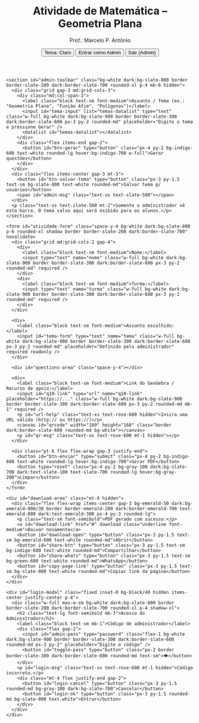 <!DOCTYPE html>
<html lang="pt-BR" class="h-full">
<head>
  <meta charset="UTF-8" />
  <meta name="viewport" content="width=device-width, initial-scale=1" />
</head>
<body class="h-full bg-slate-50 dark:bg-slate-900 text-slate-800 dark:text-slate-100">
  <div class="max-w-3xl mx-auto p-6">
    <header class="mb-6 border-b border-slate-200 dark:border-slate-700 pb-4 flex items-start justify-between gap-3">
      <div>
        <h1 id="page-title" class="text-2xl font-bold text-indigo-700 dark:text-indigo-400">Atividade de Matemática – Geometria Plana</h1>
        <p class="text-sm text-slate-600 dark:text-slate-300">Prof.: Marcelo P. Antônio</p>
      </div>
      <div class="shrink-0 flex items-center gap-2">
        <button id="theme-toggle" type="button" class="px-3 py-1.5 text-sm bg-slate-200 dark:bg-slate-800 text-slate-800 dark:text-slate-100 rounded-md border border-slate-300 dark:border-slate-700" aria-pressed="false">Tema: Claro</button>
        <button id="admin-login" type="button" class="px-3 py-1.5 text-sm bg-slate-800 text-white rounded-md">Entrar como Admin</button>
        <button id="admin-logout" type="button" class="px-3 py-1.5 text-sm bg-slate-600 text-white rounded-md hidden">Sair (Admin)</button>
      </div>
    </header>

    <section id="admin-toolbar" class="bg-white dark:bg-slate-800 border border-slate-200 dark:border-slate-700 rounded-xl p-4 mb-6 hidden">
      <div class="grid gap-3 md:grid-cols-3">
        <div class="md:col-span-2">
          <label class="block text-sm font-medium">Assunto / Tema (ex.: "Geometria Plana", "Função Afim", "Polígonos")</label>
          <input id="tema-input" list="temas-datalist" type="text" class="w-full bg-white dark:bg-slate-900 border border-slate-300 dark:border-slate-600 px-3 py-2 rounded-md" placeholder="Digite o tema e pressione Gerar" />
          <datalist id="temas-datalist"></datalist>
        </div>
        <div class="flex items-end gap-2">
          <button id="btn-gerar" type="button" class="px-4 py-2 bg-indigo-600 text-white rounded-lg hover:bg-indigo-700 w-full">Gerar questões</button>
        </div>
      </div>
      <div class="flex items-center gap-3 mt-3">
        <button id="btn-salvar-tema" type="button" class="px-3 py-1.5 text-sm bg-slate-800 text-white rounded-md">Salvar tema p/ usuários</button>
        <span id="admin-msg" class="text-xs text-slate-500"></span>
      </div>
      <p class="text-xs text-slate-500 mt-2">Somente o administrador vê esta barra. O tema salvo aqui será exibido para os alunos.</p>
    </section>

    <form id="atividade-form" class="space-y-4 bg-white dark:bg-slate-800 p-6 rounded-xl shadow border border-slate-200 dark:border-slate-700" novalidate>
      <div class="grid md:grid-cols-2 gap-4">
        <div>
          <label class="block text-sm font-medium">Nome:</label>
          <input type="text" name="nome" class="w-full bg-white dark:bg-slate-900 border border-slate-300 dark:border-slate-600 px-3 py-2 rounded-md" required />
        </div>
        <div>
          <label class="block text-sm font-medium">Turma:</label>
          <input type="text" name="turma" class="w-full bg-white dark:bg-slate-900 border border-slate-300 dark:border-slate-600 px-3 py-2 rounded-md" required />
        </div>
      </div>

      <div>
        <label class="block text-sm font-medium">Assunto escolhido:</label>
        <input id="tema-form" type="text" name="tema" class="w-full bg-white dark:bg-slate-900 border border-slate-300 dark:border-slate-600 px-3 py-2 rounded-md" placeholder="Definido pelo administrador" required readonly />
      </div>

      <div id="questions-area" class="space-y-4"></div>

      <div>
        <label class="block text-sm font-medium">Link do GeoGebra / Recurso de apoio:</label>
        <input id="q10-link" type="url" name="q10-link" placeholder="https://..." class="w-full bg-white dark:bg-slate-900 border border-slate-300 dark:border-slate-600 px-3 py-2 rounded-md mb-1" required />
        <p id="url-help" class="text-xs text-rose-600 hidden">Insira uma URL válida (http:// ou https://)</p>
        <canvas id="qrcode" width="160" height="160" class="border dark:border-slate-600 rounded-md bg-white"></canvas>
        <p id="qr-msg" class="text-xs text-rose-600 mt-1 hidden"></p>
      </div>

      <div class="pt-6 flex flex-wrap gap-3 justify-end">
        <button id="btn-enviar" type="submit" class="px-4 py-2 bg-indigo-600 text-white rounded-lg hover:bg-indigo-700">Gerar PDF</button>
        <button type="reset" class="px-4 py-2 bg-gray-100 dark:bg-slate-700 dark:text-slate-100 text-slate-700 rounded-lg hover:bg-gray-200">Limpar</button>
      </div>
    </form>

    <div id="download-area" class="mt-6 hidden">
      <div class="flex flex-wrap items-center gap-3 bg-emerald-50 dark:bg-emerald-900/30 border border-emerald-200 dark:border-emerald-700 text-emerald-800 dark:text-emerald-300 px-4 py-3 rounded-lg">
        <p class="text-sm font-semibold">PDF gerado com sucesso:</p>
        <a id="download-link" href="#" download class="underline font-medium">Baixar novamente</a>
        <button id="download-open" type="button" class="px-3 py-1.5 text-sm bg-emerald-600 text-white rounded-md">Abrir</button>
        <button id="share-btn" type="button" class="px-3 py-1.5 text-sm bg-indigo-600 text-white rounded-md">Compartilhar</button>
        <button id="share-whats" type="button" class="px-3 py-1.5 text-sm bg-green-600 text-white rounded-md">WhatsApp</button>
        <button id="copy-page-link" type="button" class="px-3 py-1.5 text-sm bg-slate-800 text-white rounded-md">Copiar link da página</button>
      </div>
    </div>

    <div id="login-modal" class="fixed inset-0 bg-black/40 hidden items-center justify-center p-4">
      <div class="w-full max-w-sm bg-white dark:bg-slate-800 border border-slate-200 dark:border-slate-700 rounded-xl p-4 shadow-xl">
        <h2 class="text-lg font-semibold mb-3">Acesso do Administrador</h2>
        <label class="block text-sm mb-1">Código de administrador</label>
        <div class="flex gap-2">
          <input id="admin-pass" type="password" class="flex-1 bg-white dark:bg-slate-900 border border-slate-300 dark:border-slate-600 rounded-md px-3 py-2" placeholder="Digite o código" />
          <button id="toggle-pass" type="button" class="px-2 border border-slate-300 dark:border-slate-600 rounded-md text-sm">👁️</button>
        </div>
        <p id="login-msg" class="text-xs text-rose-600 mt-1 hidden">Código incorreto.</p>
        <div class="mt-4 flex justify-end gap-2">
          <button id="login-cancel" type="button" class="px-3 py-1.5 rounded-md bg-gray-100 dark:bg-slate-700">Cancelar</button>
          <button id="login-ok" type="button" class="px-3 py-1.5 rounded-md bg-slate-800 text-white">Entrar</button>
        </div>
      </div>
    </div>

  </div>

  <script defer>
  (function(){
    try{
      const $ = (s)=>document.querySelector(s);

      /* ========================
       * 0) Tema Claro/Escuro (corrigido com limpeza de inline styles)
       * ======================== */
      const THEME_KEY = 'atividadeThemeMode';
      const themeToggle = $('#theme-toggle');

      function applyColorScheme(mode){
        const root = document.documentElement; // <html>
        const body = document.body;
        const isDark = mode === 'dark';

        // Tailwind dark mode: só no <html>
        root.classList.toggle('dark', isDark);

        // Atributo para fallbacks CSS
        if (isDark) root.setAttribute('data-mode','dark');
        else root.removeAttribute('data-mode');

        // 🔥 Limpeza de estilos inline que poderiam manter o texto branco
        if (!isDark) {
          body.style.color = '';
          body.style.backgroundColor = '';
        }

        // Rótulo do botão
        if (themeToggle){
          themeToggle.textContent = isDark ? 'Tema: Escuro' : 'Tema: Claro';
          themeToggle.setAttribute('aria-pressed', isDark ? 'true' : 'false');
        }

        try{ localStorage.setItem(THEME_KEY, mode); }catch{}
      }

      // Sempre começar em Claro; só usa salvo se existir explicitamente
      let savedMode = 'light';
      try{
        const stored = localStorage.getItem(THEME_KEY);
        if (stored === 'dark' || stored === 'light') savedMode = stored;
      }catch{}
      applyColorScheme(savedMode);

      themeToggle?.addEventListener('click', ()=>{
        const next = document.documentElement.classList.contains('dark') ? 'light' : 'dark';
        applyColorScheme(next);
      });

      /* ========================
       * 1) Modo Admin (senha: 3121@Lu)
       * ======================== */
      const ADMIN_STORAGE_KEY = 'atividadeTemaSelecionado';
      const ADMIN_OK_KEY = 'atividadeAdminOK';
      const ADMIN_CODE = '3121@Lu';

      const adminToolbar = $('#admin-toolbar');
      const btnLogin = $('#admin-login');
      const btnLogout = $('#admin-logout');
      const loginModal = $('#login-modal');
      const loginOK = $('#login-ok');
      const loginCancel = $('#login-cancel');
      const loginMsg = $('#login-msg');
      const adminPass = $('#admin-pass');
      const togglePass = $('#toggle-pass');

      function setAdminUI(enabled){
        if(enabled){
          adminToolbar?.classList.remove('hidden');
          btnLogin?.classList.add('hidden');
          btnLogout?.classList.remove('hidden');
          $('#tema-form')?.removeAttribute('readonly');
        } else {
          adminToolbar?.classList.add('hidden');
          btnLogin?.classList.remove('hidden');
          btnLogout?.classList.add('hidden');
          $('#tema-form')?.setAttribute('readonly','');
        }
      }
      function isAdmin(){ return sessionStorage.getItem(ADMIN_OK_KEY) === '1'; }

      function openLogin(){ loginModal?.classList.remove('hidden'); loginModal?.classList.add('flex'); loginMsg?.classList.add('hidden'); if(adminPass){ adminPass.value=''; adminPass.type='password'; adminPass.focus(); } }
      function closeLogin(){ loginModal?.classList.add('hidden'); loginModal?.classList.remove('flex'); }

      btnLogin?.addEventListener('click', openLogin);
      loginCancel?.addEventListener('click', closeLogin);
      togglePass?.addEventListener('click', ()=>{ if(adminPass) adminPass.type = (adminPass.type === 'password' ? 'text' : 'password'); });
      loginOK?.addEventListener('click', ()=>{
        if(adminPass && adminPass.value === ADMIN_CODE){
          sessionStorage.setItem(ADMIN_OK_KEY,'1');
          setAdminUI(true);
          closeLogin();
          if (typeof refreshDatalist === 'function') refreshDatalist();
        } else { loginMsg?.classList.remove('hidden'); }
      });

      setAdminUI(isAdmin());
      btnLogout?.addEventListener('click', ()=>{ try{ sessionStorage.removeItem(ADMIN_OK_KEY); }catch{} setAdminUI(false); });

      /* ========================
       * 2) Catálogo de Temas
       * ======================== */
      const THEMES = {
        "Geometria Plana": [
          "Escreva o nome do polígono:",
          "Quantos vértices, lados e ângulos internos ele tem?",
          "Qual a área e o perímetro do polígono?",
          "Qual o comando você usou para construir seu polígono no GeoGebra?",
          "Descreva uma aplicação prática de polígonos no cotidiano.",
          "Apresente uma transformação (reflexão/rotação/translação) aplicada à sua figura.",
          "Cite uma propriedade métrica relevante utilizada.",
          "Explique um desafio que enfrentou e como solucionou.",
          "Relacione o tema com outro conteúdo da Matemática.",
          "Referencie um link (GeoGebra/arquivo) do seu trabalho."
        ],
        "Transformações Isométricas – Reflexão no GeoGebra": [
          "Escreva o nome do polígono:",
          "Quantos vértices, lados e ângulos internos ele tem?",
          "Qual a área e o perímetro do polígono?",
          "Qual o comando você usou para construir seu polígono no GeoGebra?",
          "Quantas reflexões você gerou?",
          "A reflexão teve o quê como referência, para ser aplicada?",
          "Que tipo de comando você usou para criar a reflexão?",
          "Você assistiu o vídeo de orientação, para realizar a atividade?",
          "Relacione a atividade realizada com alguma prática real. Onde usamos reflexão geométrica?",
          "Descreva, em poucas palavras, os passos que você fez para construir a reflexão poligonal no GeoGebra."
        ],
        "Função Afim – Modelagem e Gráfico": [
          "Escreva a lei da função afim f(x)=ax+b relacionada ao seu contexto:",
          "Identifique os coeficientes a (inclinação) e b (intercepto). O que significam no contexto?",
          "Calcule f(0), f(1) e f(2). Interprete os resultados.",
          "Determine as raízes e o ponto onde f(x)=10.",
          "Esboce (ou descreva) o gráfico. Crescente ou decrescente? Por quê?",
          "Indique duas variações de a e explique como o gráfico muda.",
          "Cite uma limitação do seu modelo e uma possível melhoria.",
          "No GeoGebra, qual comando usou para criar o gráfico?",
          "Explique como verificou o ajuste do modelo aos dados.",
          "Relacione a função a um caso real (economia, física, cotidiano)."
        ],
        "Polígonos – Propriedades e Medidas": [
          "Nome do polígono e classificação (convexo/não convexo, regular/irregular):",
          "Número de lados, vértices e diagonais. Mostre o cálculo.",
          "Soma dos ângulos internos. Qual a medida de cada ângulo interno se for regular?",
          "Perímetro e área. Informe as unidades e o método utilizado.",
          "Construção no GeoGebra: quais comandos você usou?",
          "Transformações (simetria, rotação, translação) observadas na figura.",
          "Relações métricas relevantes (teorema, fórmula) aplicadas.",
          "Aplicações práticas desse polígono em engenharia/arte/design.",
          "Desafios encontrados e como você solucionou.",
          "Referência/Link do seu arquivo no GeoGebra."
        ]
      };

      const temasDatalist = document.querySelector('#temas-datalist');
      function refreshDatalist(){
        if(!temasDatalist) return;
        temasDatalist.innerHTML = '';
        if(isAdmin()){
          Object.keys(THEMES).forEach(k=>{ const opt=document.createElement('option'); opt.value=k; temasDatalist.appendChild(opt); });
        }
      }
      refreshDatalist();

      /* ========================
       * 3) Utilitários
       * ======================== */
      function isValidURL(str){ try{ const u=new URL(str); return ['http:','https:'].includes(u.protocol);}catch{return false;} }
      function clearCanvas(c){ const ctx=c.getContext('2d'); if(ctx) ctx.clearRect(0,0,c.width,c.height); }
      function loadScript(src, timeoutMs=6000){ return new Promise((res)=>{ const s=document.createElement('script'); let done=false; const t=setTimeout(()=>{ if(done) return; done=true; console.warn('Timeout carregando', src); res(false); }, timeoutMs); s.src=src; s.crossOrigin='anonymous'; s.referrerPolicy='no-referrer'; s.onload=()=>{ if(done) return; done=true; clearTimeout(t); res(true); }; s.onerror=()=>{ if(done) return; done=true; clearTimeout(t); res(false); }; document.head.appendChild(s); }); }
      function pdfSafe(str){ return (str||'').replace(/Δ/g,'Delta'); }
      function sanitizeFilename(str){ return (str||'').normalize('NFD').replace(/[^\w\s-]/g,'').trim().replace(/\s+/g,'-').toLowerCase(); }

      let _qrReadyPromise=null;
      async function ensureQRCode(){
        if (_qrReadyPromise) return _qrReadyPromise;
        _qrReadyPromise = (async()=>{
          if (window.QRCode && typeof window.QRCode.toCanvas==='function') return 'modern';
          if (window.QRCode && typeof window.QRCode==='function' && !window.QRCode.toCanvas) return 'classic';
          const sources = [
            'https://cdn.jsdelivr.net/npm/qrcode@1.5.3/build/qrcode.min.js',
            'https://unpkg.com/qrcode@1.5.3/build/qrcode.min.js'
          ];
          for (const url of sources){
            const ok = await loadScript(url);
            if (ok && window.QRCode && typeof window.QRCode.toCanvas==='function') return 'modern';
          }
          const okClassic = await loadScript('https://cdnjs.cloudflare.com/ajax/libs/qrcodejs/1.0.0/qrcode.min.js');
          if (okClassic && window.QRCode) return 'classic';
          return null;
        })();
        return _qrReadyPromise;
      }

      function toCanvasCompat(canvas, text, opts){
        try{
          const fn = window.QRCode && window.QRCode.toCanvas; 
          if(!fn) return Promise.reject(new Error('toCanvas indisponível'));
          const maybe = fn(canvas, text, opts);
          if (maybe && typeof maybe.then==='function') return maybe;
          return new Promise((resolve, reject)=> fn(canvas, text, opts, (err)=> err?reject(err):resolve()));
        }catch(e){ return Promise.reject(e); }
      }

      async function drawQRToCanvas(canvas, text){
        const mode = await ensureQRCode(); 
        if(!mode) throw new Error('Biblioteca de QR indisponível');
        const ctx = canvas.getContext('2d'); if(!ctx) throw new Error('Canvas 2D não disponível');
        clearCanvas(canvas);

        if (mode === 'modern' && typeof window.QRCode.toCanvas==='function'){
          await toCanvasCompat(canvas, text, { width:160, margin:1 });
          return canvas.toDataURL('image/png');
        }
        const tmp = document.createElement('div');
        new window.QRCode(tmp, { text, width:160, height:160, correctLevel: window.QRCode.CorrectLevel ? window.QRCode.CorrectLevel.M : undefined });
        await new Promise(r=>setTimeout(r,140));
        let srcCanvas = tmp.querySelector('canvas');
        if (!srcCanvas){
          const img = tmp.querySelector('img'); if(!img) throw new Error('QR não gerado (fallback)');
          canvas.width = img.naturalWidth || 160; canvas.height = img.naturalHeight || 160; ctx.drawImage(img,0,0,canvas.width,canvas.height);
          return canvas.toDataURL('image/png');
        }
        canvas.width = srcCanvas.width; canvas.height = srcCanvas.height; ctx.drawImage(srcCanvas,0,0);
        return canvas.toDataURL('image/png');
      }

      /* ========================
       * 4) Questões dinâmicas
       * ======================== */
      const questionsArea = document.querySelector('#questions-area');
      const temaInput = document.querySelector('#tema-input');
      const temaForm = document.querySelector('#tema-form');
      const pageTitle = document.querySelector('#page-title');
      const btnGerar = document.querySelector('#btn-gerar');
      const btnSalvarTema = document.querySelector('#btn-salvar-tema');
      const adminMsg = document.querySelector('#admin-msg');

      function genericQuestions(theme){
        const t = (theme||'seu tema');
        return [
          `Defina, em uma frase, o assunto: ${t}.`,
          `Liste 3 conceitos-chave relacionados a ${t}.`,
          `Apresente um exemplo prático onde ${t} é aplicado.`,
          `Descreva o processo/algoritmo principal associado a ${t}.`,
          `Cite uma possível dificuldade conceitual em ${t} e como superá-la.`,
          `Indique um comando/ferramenta no GeoGebra (ou similar) que ajude em ${t}.`,
          `Relacione ${t} com outro tópico da Matemática.`,
          `Crie uma pequena investigação/experimento sobre ${t}.`,
          `Explique como avaliaria a aprendizagem de ${t}.`,
          `Anexe/indique um link (GeoGebra/arquivo) que registre sua atividade sobre ${t}.`
        ];
      }

      function renderQuestions(labels){
        questionsArea.innerHTML = '';
        labels.forEach((label, idx)=>{
          const wrapper = document.createElement('div');
          const qNum = idx+1;
          wrapper.innerHTML = `
            <div>
              <label class="block text-sm font-medium">${qNum}) ${label}</label>
              <input type="text" name="q${qNum}" class="w-full bg-white dark:bg-slate-900 border border-slate-300 dark:border-slate-600 px-3 py-2 rounded-md" required />
            </div>
          `;
          questionsArea.appendChild(wrapper);
        });
      }

      function applyQuestionTheme(theme){
        const chosen = theme && (THEMES[theme] || null);
        const labels = chosen ? [...THEMES[theme]] : genericQuestions(theme);
        renderQuestions(labels);
        if(theme){
          if(temaForm) temaForm.value = theme;
          if(pageTitle) pageTitle.textContent = `Atividade de Matemática – ${theme}`;
          document.title = `Atividade – ${theme}`;
        }
      }

      const savedThemeName = localStorage.getItem(ADMIN_STORAGE_KEY);
      const defaultTheme = "Geometria Plana";
      applyQuestionTheme(savedThemeName || defaultTheme);

      btnGerar?.addEventListener('click', ()=>{
        if(!isAdmin()) return;
        const val = (temaInput?.value||'').trim();
        if(!val){ temaInput?.focus(); return; }
        let matchedKey = Object.keys(THEMES).find(k => k.toLowerCase() === val.toLowerCase());
        if(!matchedKey){
          const lk = val.toLowerCase();
          matchedKey = Object.keys(THEMES).find(k=> lk.includes(k.toLowerCase().split(' – ')[0]));
        }
        applyQuestionTheme(matchedKey || val);
      });

      btnSalvarTema?.addEventListener('click', ()=>{
        if(!isAdmin()) return;
        const themeName = (temaForm?.value||'').trim();
        if(!themeName){ if(adminMsg) adminMsg.textContent = 'Defina um tema antes de salvar.'; return; }
        localStorage.setItem(ADMIN_STORAGE_KEY, themeName);
        if(adminMsg){ adminMsg.textContent = 'Tema salvo para os usuários.'; setTimeout(()=> adminMsg.textContent = '', 2000); }
      });

      /* ========================
       * 5) QR + PDF + compartilhamento
       * ======================== */
      const form=document.querySelector('#atividade-form');
      const linkInput=document.querySelector('#q10-link');
      const qrCanvas=document.querySelector('#qrcode');
      const urlHelp=document.querySelector('#url-help');
      const qrMsg=document.querySelector('#qr-msg');
      const downloadArea=document.querySelector('#download-area');
      const downloadLink=document.querySelector('#download-link');
      const downloadOpen=document.querySelector('#download-open');
      const submitBtn=document.querySelector('#btn-enviar');
      const shareBtn=document.querySelector('#share-btn');
      const shareWhats=document.querySelector('#share-whats');
      const copyPageBtn=document.querySelector('#copy-page-link');

      let qrImageDataURL='';
      let currentPdfUrl=null;
      const isiOS = /iPad|iPhone|iPod/.test(navigator.userAgent) || (navigator.platform==='MacIntel' && navigator.maxTouchPoints>1);

      async function regenerateQR(){
        try{
          qrImageDataURL=''; if (qrMsg){ qrMsg.classList.add('hidden'); qrMsg.textContent=''; }
          const val=(linkInput?.value||'').trim();
          if(!val){ urlHelp && urlHelp.classList.remove('hidden'); linkInput?.classList.add('error'); clearCanvas(qrCanvas); if(submitBtn) submitBtn.disabled=true; return; }
          if(!isValidURL(val)){
            urlHelp && urlHelp.classList.remove('hidden'); linkInput?.classList.add('error'); clearCanvas(qrCanvas); if(submitBtn) submitBtn.disabled=true; return;
          }
          urlHelp && urlHelp.classList.add('hidden'); linkInput?.classList.remove('error'); if(submitBtn) submitBtn.disabled=true;
          const attempts = 3; let lastErr=null;
          for (let i=0;i<attempts;i++){
            try {
              await ensureQRCode();
              qrImageDataURL = await drawQRToCanvas(qrCanvas, val);
              if (qrImageDataURL){ if(submitBtn) submitBtn.disabled=false; return; }
            } catch(e){ lastErr=e; await new Promise(r=>setTimeout(r, 200*(i+1))); }
          }
          console.error('Falha QR após tentativas:', lastErr);
          if (qrMsg){ qrMsg.textContent='Falha ao gerar QR. Verifique o link e a conexão, depois tente novamente.'; qrMsg.classList.remove('hidden'); }
          clearCanvas(qrCanvas);
          if(submitBtn) submitBtn.disabled=false;
        }catch(err){ console.error('Erro regenerateQR:', err); }
      }

      linkInput?.addEventListener('input', regenerateQR);
      linkInput?.addEventListener('change', regenerateQR);
      linkInput?.addEventListener('blur', regenerateQR);
      linkInput?.addEventListener('paste', ()=> setTimeout(regenerateQR,0));
      document.addEventListener('DOMContentLoaded', async ()=>{ regenerateQR(); });

      form?.addEventListener('submit', async (e)=>{
        e.preventDefault();
        try{
          if(!form.checkValidity()){
            form.reportValidity();
            return;
          }
          const urlVal=(linkInput?.value||'').trim();
          if(!urlVal || !isValidURL(urlVal)){
            urlHelp?.classList.remove('hidden'); linkInput?.classList.add('error'); linkInput?.focus();
            return;
          }
          await regenerateQR();
          if(!qrImageDataURL){
            if(qrMsg){ qrMsg.textContent = 'Não foi possível gerar o QR Code. Verifique o link e sua conexão e tente novamente.'; qrMsg.classList.remove('hidden'); }
            linkInput?.focus();
            return;
          }

          const fd=new FormData(form); const data={}; fd.forEach((v,k)=>data[k]=v);

          const rendered = Array.from(questionsArea.querySelectorAll('label')).map((lab, idx)=>({
            key: `q${idx+1}`,
            label: lab.textContent.replace(/^\d+\)\s*/,'').trim()
          }));

          const { jsPDF } = window.jspdf || {}; if(!jsPDF){ alert('Biblioteca de PDF (jsPDF) não carregou.'); return; }
          const doc=new jsPDF({unit:'pt',format:'a4'});
          const pageWidth = doc.internal.pageSize.getWidth();
          const pageHeight = doc.internal.pageSize.getHeight();
          const margin=48; 
          const usable = pageWidth - 2*margin; 
          let y=margin;
          doc.setLineHeightFactor(1.2);

          const temaHeading = (data['tema']||'Atividade');

          doc.setFont('helvetica','bold'); doc.setFontSize(16);
          doc.text(`Atividade – ${pdfSafe(temaHeading)}`, margin, y+12, { maxWidth: usable });
          doc.setFont('helvetica','normal'); doc.setFontSize(11);
          doc.text('Data: '+new Date().toLocaleDateString('pt-BR'), pageWidth - margin - 120, y+12);
          y+=60;

          function addPageIfNeeded(extra=0){
            if (y + extra > pageHeight - margin){
              doc.addPage();
              y = margin;
            }
          }

          function writeField(label, value){
            doc.setFont('helvetica','bold'); doc.setFontSize(12); doc.setTextColor(0);
            const labelLines = doc.splitTextToSize(pdfSafe(label), usable);
            for (const ln of labelLines){ addPageIfNeeded(14); doc.text(ln, margin, y); y += 14; }

            doc.setFont('helvetica','normal'); doc.setFontSize(11);
            const valueText = (value ?? '—').toString();
            const valueLines = doc.splitTextToSize(pdfSafe(valueText), usable);
            for (const ln of valueLines){ addPageIfNeeded(18); doc.text(ln, margin, y); y += 18; }

            y += 6; addPageIfNeeded();
          }

          writeField('Nome', data['nome']||'');
          writeField('Turma', data['turma']||'');
          rendered.forEach((f, i)=>{ writeField(`${i+1}) ${f.label}`, data[f.key] || ''); });

          writeField('Link do recurso', data['q10-link']);
          if(qrImageDataURL){ 
            try{ 
              const qrW = 120, qrH = 120;
              if (y + qrH > pageHeight - margin) { doc.addPage(); y = margin; }
              doc.addImage(qrImageDataURL,'PNG',pageWidth - margin - qrW, y-16, qrW, qrH); 
              y += qrH;
            }catch(e){ console.warn('QR no PDF:', e); } 
          }

          doc.setFontSize(9); doc.setTextColor(120);
          if (y + 20 > pageHeight - margin){ doc.addPage(); y = margin; }
          doc.text('Gerado automaticamente pelo formulário do Prof. Marcelo P. Antônio', margin, pageHeight - margin/2);

          const filename = `atividade-${sanitizeFilename(temaHeading)}-${sanitizeFilename(data.turma)}-${sanitizeFilename(data.nome)}.pdf`;
          try{
            const blob = doc.output('blob');
            if(currentPdfUrl) { try{ URL.revokeObjectURL(currentPdfUrl); }catch(e){} }
            currentPdfUrl = URL.createObjectURL(blob);
            downloadLink.href = currentPdfUrl; 
            downloadLink.target = "_blank";
            downloadLink.rel = "noopener";
            downloadLink.download = filename; 
            downloadLink.textContent = filename;
            downloadArea?.classList.remove('hidden');

            if(isiOS){ window.open(currentPdfUrl, '_blank'); }
            else { const a=document.createElement('a'); a.href=currentPdfUrl; a.target="_blank"; a.rel="noopener"; a.download=filename; document.body.appendChild(a); a.click(); a.remove(); }
          }catch(err){ console.error('Falha no download do PDF:', err); try{ doc.save(filename); }catch(e){} }
        }catch(err){ console.error('Erro no submit:', err); }
      });

      downloadOpen?.addEventListener('click', ()=>{ if(currentPdfUrl) window.open(currentPdfUrl, '_blank'); });
      shareBtn?.addEventListener('click', async ()=>{
        if(!currentPdfUrl) return;
        try{
          const res = await fetch(currentPdfUrl);
          const blob = await res.blob();
          const file = new File([blob], (downloadLink?.download || 'atividade.pdf'), { type: 'application/pdf' });
          if(navigator.canShare && navigator.canShare({ files: [file] })){
            await navigator.share({ files: [file], title: 'Atividade – PDF', text: 'Envio do PDF da atividade' });
          } else if(navigator.share){
            await navigator.share({ title: 'Atividade – PDF', url: currentPdfUrl });
          } else {
            alert('Compartilhamento nativo não suportado neste navegador. Use o botão Abrir e envie manualmente.');
          }
        } catch(e){ console.error('Compartilhar falhou', e); alert('Não foi possível compartilhar o PDF. Tente abrir e enviar manualmente.'); }
      });

      // WhatsApp dedicado (com fallback para wa.me)
      shareWhats?.addEventListener('click', async ()=>{
        if(!currentPdfUrl) return;
        const filename = downloadLink?.download || 'atividade.pdf';
        const texto = encodeURIComponent(`Atividade – PDF: ${filename}`);
        try{
          const res = await fetch(currentPdfUrl); const blob = await res.blob();
          const file = new File([blob], filename, { type: 'application/pdf' });
          if (navigator.canShare && navigator.canShare({ files: [file] })){
            await navigator.share({ files: [file], title: 'WhatsApp', text: 'Segue o PDF da atividade' });
            return;
          }
        }catch(e){ console.warn('Share file não suportado, usando wa.me', e); }
        const waURL = `https://wa.me/?text=${texto}%20${encodeURIComponent(currentPdfUrl)}`;
        window.open(waURL, '_blank');
      });

      copyPageBtn?.addEventListener('click', async ()=>{
        try{ await navigator.clipboard.writeText(location.href); copyPageBtn.textContent = 'Link copiado!'; setTimeout(()=> copyPageBtn.textContent='Copiar link da página', 2000); }
        catch{ alert('Não foi possível copiar. Copie manualmente o endereço da barra do navegador.'); }
      });

      /* ========================
       * 6) Testes rápidos (dev) — opcional
       * ======================== */
      function runDevTests(){
        const cases = [
          { in: 'Função Árvore — teste.pdf', out: 'funcao-arvore-teste-pdf' },
          { in: ' João  da Silva ', out: 'joao-da-silva' },
          { in: 'Turma 3B / 2025', out: 'turma-3b-2025' },
          { in: 'ÁÉÍÓÚ ç ã õ', out: 'aeiou-c-a-o' }
        ];
        const urlCases = [
          { in: 'https://example.com', ok: true },
          { in: 'http://localhost:3000', ok: true },
          { in: 'notaURL', ok: false },
          { in: 'ftp://site.com', ok: false },
          { in: 'https://exemplo.com/recurso?id=10&ref=abc', ok: true }
        ];
        const themeLen = [
          { theme: 'Geometria Plana', len: 10 },
          { theme: 'Transformações Isométricas – Reflexão no GeoGebra', len: 10 },
          { theme: 'Função Afim – Modelagem e Gráfico', len: 10 },
          { theme: 'Polígonos – Propriedades e Medidas', len: 10 }
        ];
        const res = [];
        function sanitizeFilename(str){ return (str||'').normalize('NFD').replace(/[^\w\s-]/g,'').trim().replace(/\s+/g,'-').toLowerCase(); }
        function isValidURL(str){ try{ const u=new URL(str); return ['http:','https:'].includes(u.protocol);}catch{return false;} }
        for(const t of cases){ const got = sanitizeFilename(t.in); const pass = got === t.out; res.push({ type:'sanitize', in:t.in, exp:t.out, got, pass }); console.assert(pass, 'sanitizeFilename', t, got); }
        for(const t of urlCases){ const got = isValidURL(t.in); const pass = got === t.ok; res.push({ type:'isValidURL', in:t.in, exp:t.ok, got, pass }); console.assert(pass, 'isValidURL', t, got); }
        themeLen.forEach(tc=>{ const gotLen = (THEMES[tc.theme]||[]).length; const pass = gotLen === tc.len; res.push({ type:'themeLen', in: tc.theme, exp: tc.len, got: gotLen, pass }); console.assert(pass, 'themeLen', tc.theme, gotLen); });
        const pane = document.createElement('div');
        pane.className = 'mt-6 p-4 rounded-lg border text-sm ' + (res.every(r=>r.pass)?'bg-emerald-50 border-emerald-200 text-emerald-800':'bg-rose-50 border-rose-200 text-rose-800');
        pane.innerHTML = `<strong>Testes (dev)</strong><pre class="mt-2 whitespace-pre-wrap">${res.map(r=>`${r.type}: ${r.pass?'✅':'❌'} in=${r.in} | exp=${r.exp} | got=${r.got}`).join('\n')}</pre>`;
        document.querySelector('.max-w-3xl')?.appendChild(pane);
      }
      if(new URLSearchParams(location.search).get('dev') === '1'){ runDevTests(); }

    }catch(err){ console.error('Erro global:', err); }
  })();
  </script>
</body>
</html>
